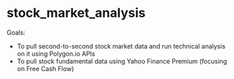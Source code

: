 # stock_market_analysis

Goals: 

- To pull second-to-second stock market data and run technical analysis on it using Polygon.io APIs
- To pull stock fundamental data using Yahoo Finance Premium (focusing on Free Cash Flow)
